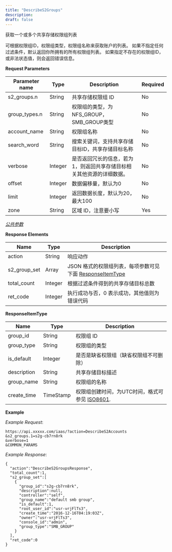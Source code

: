 ```yaml
---
title: "DescribeS2Groups"
description: 
draft: false
---
```




获取一个或多个共享存储权限组列表

可根据权限组ID，权限组类型，权限组名称来获取账户的列表。 如果不指定任何过滤条件，默认返回你所拥有的所有权限组列表。 如果指定不存在的权限组ID，或非法状态值，则会返回错误信息。

**Request Parameters**

| Parameter name | Type | Description | Required |
| --- | --- | --- | --- |
| s2_groups.n | String | 共享存储权限组 ID | No |
| group_types.n | String | 权限组的类型，为NFS_GROUP，SMB_GROUP类型 | No |
| account_name | String | 权限组名称 | No |
| search_word | String | 搜索关键词，支持共享存储目标ID，共享存储目标名称 | No |
| verbose | Integer | 是否返回冗长的信息，若为1，则返回共享存储目标相关其他资源的详细数据。 | No |
| offset | Integer | 数据偏移量，默认为0 | No |
| limit | Integer | 返回数据长度，默认为20，最大100 | No |
| zone | String | 区域 ID，注意要小写 | Yes |

[_公共参数_](../../../parameters/)

**Response Elements**

| Name | Type | Description |
| --- | --- | --- |
| action | String | 响应动作 |
| s2_group_set | Array | JSON 格式的权限组列表，每项参数可见下面 [ResponseItemType](#responseitemtype) |
| total_count | Integer | 根据过滤条件得到的共享存储目标总数 |
| ret_code | Integer | 执行成功与否，0 表示成功，其他值则为错误代码 |

**ResponseItemType**

| Name | Type | Description |
| --- | --- | --- |
| group_id | String | 权限组 ID |
| group_type | String | 权限组的类型 |
| is_default | Integer | 是否是缺省权限组（缺省权限组不可删除） |
| description | String | 共享存储目标描述 |
| group_name | String | 权限组的名称 |
| create_time | TimeStamp | 权限组创建时间，为UTC时间，格式可参见 [ISO8601](http://www.w3.org/TR/NOTE-datetime). |

**Example**

_Example Request_:

```
https://api.xxxxx.com/iaas/?action=DescribeS2Accounts
&s2_groups.1=s2g-cb7rn8rk
&verbose=1
&COMMON_PARAMS
```

_Example Response_:

```
{
  "action":"DescribeS2GroupsResponse",
  "total_count":1,
  "s2_group_set":[
    {
      "group_id":"s2g-cb7rn8rk",
      "description":null,
      "controller":"self",
      "group_name":"default smb group",
      "is_default":1,
      "root_user_id":"usr-vrjFlTs3",
      "create_time":"2016-12-16T04:19:03Z",
      "owner":"usr-vrjFlTs3",
      "console_id":"admin",
      "group_type":"SMB_GROUP"
    }
  ],
  "ret_code":0
}
```
